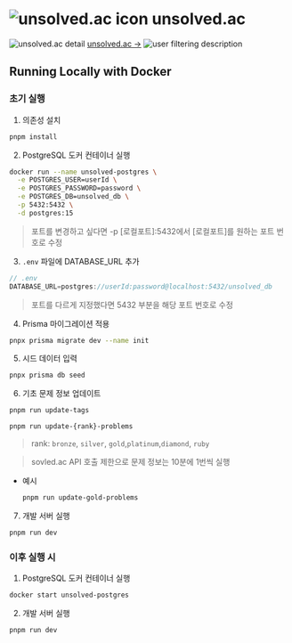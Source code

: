 # ![unsolved.ac icon](https://github.com/user-attachments/assets/af18dff7-050d-4986-8b84-b93cba229feb) unsolved.ac

![unsolved.ac detail](https://github.com/user-attachments/assets/6dd3e819-12ba-4334-a913-75c3b31be2f3)
[unsolved.ac →](https://unsolved-ac.com/)
![user filtering description](https://github.com/user-attachments/assets/646789d5-3cd6-45a7-a88f-12a334f1d8c8)

## Running Locally with Docker

### 초기 실행

1. 의존성 설치

```bash
pnpm install
```

2. PostgreSQL 도커 컨테이너 실행

```bash
docker run --name unsolved-postgres \
  -e POSTGRES_USER=userId \
  -e POSTGRES_PASSWORD=password \
  -e POSTGRES_DB=unsolved_db \
  -p 5432:5432 \
  -d postgres:15
```

> 포트를 변경하고 싶다면 -p [로컬포트]:5432에서 [로컬포트]를 원하는 포트 번호로 수정

3. `.env` 파일에 DATABASE_URL 추가

```js
// .env
DATABASE_URL=postgres://userId:password@localhost:5432/unsolved_db
```

> 포트를 다르게 지정했다면 5432 부분을 해당 포트 번호로 수정

4. Prisma 마이그레이션 적용

```bash
pnpx prisma migrate dev --name init
```

5. 시드 데이터 입력

```bash
pnpx prisma db seed
```

6. 기초 문제 정보 업데이트

```bash
pnpm run update-tags
```

```bash
pnpm run update-{rank}-problems
```

> rank: `bronze`, `silver`, `gold`,`platinum`,`diamond`, `ruby`

> sovled.ac API 호출 제한으로 문제 정보는 10분에 1번씩 실행

- 예시

  ```bash
  pnpm run update-gold-problems
  ```

7. 개발 서버 실행

```bash
pnpm run dev
```

### 이후 실행 시

1. PostgreSQL 도커 컨테이너 실행

```bash
docker start unsolved-postgres
```

2. 개발 서버 실행

```bash
pnpm run dev
```
